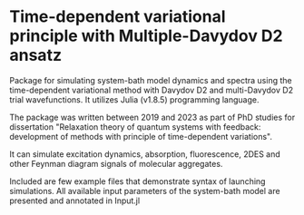 # Time-dependent variational principle with Multiple-Davydov D2 ansatz
Package for simulating system-bath model dynamics and spectra using the time-dependent variational method with Davydov D2 and multi-Davydov D2 trial wavefunctions. It utilizes Julia (v1.8.5) programming language.

The package was written between 2019 and 2023 as part of PhD studies for dissertation "Relaxation theory of quantum systems with feedback: development of methods with principle of time-dependent variations".

It can simulate excitation dynamics, absorption, fluorescence, 2DES and other Feynman diagram signals of molecular aggregates. 

Included are few example files that demonstrate syntax of launching simulations. All available input parameters of the system-bath model are presented and annotated in Input.jl  
